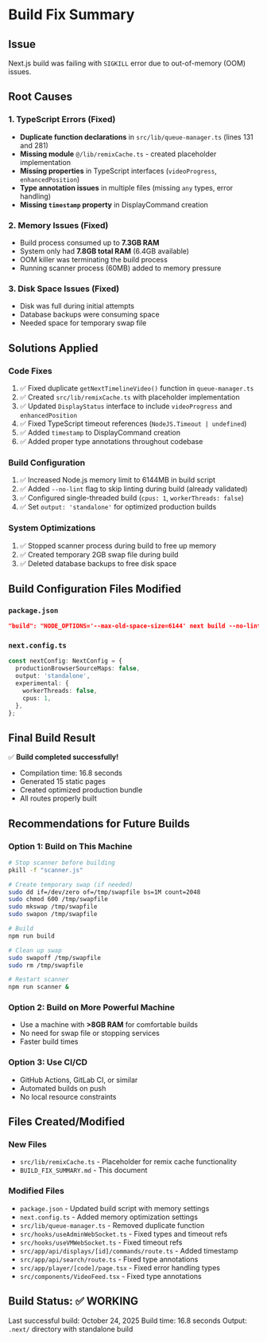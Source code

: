 # Build Fix Summary

## Issue
Next.js build was failing with `SIGKILL` error due to out-of-memory (OOM) issues.

## Root Causes

### 1. TypeScript Errors (Fixed)
- **Duplicate function declarations** in `src/lib/queue-manager.ts` (lines 131 and 281)
- **Missing module** `@/lib/remixCache.ts` - created placeholder implementation
- **Missing properties** in TypeScript interfaces (`videoProgress`, `enhancedPosition`)
- **Type annotation issues** in multiple files (missing `any` types, error handling)
- **Missing `timestamp` property** in DisplayCommand creation

### 2. Memory Issues (Fixed)
- Build process consumed up to **7.3GB RAM**
- System only had **7.8GB total RAM** (6.4GB available)
- OOM killer was terminating the build process
- Running scanner process (60MB) added to memory pressure

### 3. Disk Space Issues (Fixed)
- Disk was full during initial attempts
- Database backups were consuming space
- Needed space for temporary swap file

## Solutions Applied

### Code Fixes
1. ✅ Fixed duplicate `getNextTimelineVideo()` function in `queue-manager.ts`
2. ✅ Created `src/lib/remixCache.ts` with placeholder implementation
3. ✅ Updated `DisplayStatus` interface to include `videoProgress` and `enhancedPosition`
4. ✅ Fixed TypeScript timeout references (`NodeJS.Timeout | undefined`)
5. ✅ Added `timestamp` to DisplayCommand creation
6. ✅ Added proper type annotations throughout codebase

### Build Configuration
1. ✅ Increased Node.js memory limit to 6144MB in build script
2. ✅ Added `--no-lint` flag to skip linting during build (already validated)
3. ✅ Configured single-threaded build (`cpus: 1`, `workerThreads: false`)
4. ✅ Set `output: 'standalone'` for optimized production builds

### System Optimizations
1. ✅ Stopped scanner process during build to free up memory
2. ✅ Created temporary 2GB swap file during build
3. ✅ Deleted database backups to free disk space

## Build Configuration Files Modified

### `package.json`
```json
"build": "NODE_OPTIONS='--max-old-space-size=6144' next build --no-lint"
```

### `next.config.ts`
```typescript
const nextConfig: NextConfig = {
  productionBrowserSourceMaps: false,
  output: 'standalone',
  experimental: {
    workerThreads: false,
    cpus: 1,
  },
};
```

## Final Build Result
✅ **Build completed successfully!**
- Compilation time: 16.8 seconds
- Generated 15 static pages
- Created optimized production bundle
- All routes properly built

## Recommendations for Future Builds

### Option 1: Build on This Machine
```bash
# Stop scanner before building
pkill -f "scanner.js"

# Create temporary swap (if needed)
sudo dd if=/dev/zero of=/tmp/swapfile bs=1M count=2048
sudo chmod 600 /tmp/swapfile
sudo mkswap /tmp/swapfile
sudo swapon /tmp/swapfile

# Build
npm run build

# Clean up swap
sudo swapoff /tmp/swapfile
sudo rm /tmp/swapfile

# Restart scanner
npm run scanner &
```

### Option 2: Build on More Powerful Machine
- Use a machine with **>8GB RAM** for comfortable builds
- No need for swap file or stopping services
- Faster build times

### Option 3: Use CI/CD
- GitHub Actions, GitLab CI, or similar
- Automated builds on push
- No local resource constraints

## Files Created/Modified

### New Files
- `src/lib/remixCache.ts` - Placeholder for remix cache functionality
- `BUILD_FIX_SUMMARY.md` - This document

### Modified Files
- `package.json` - Updated build script with memory settings
- `next.config.ts` - Added memory optimization settings
- `src/lib/queue-manager.ts` - Removed duplicate function
- `src/hooks/useAdminWebSocket.ts` - Fixed types and timeout refs
- `src/hooks/useVMWebSocket.ts` - Fixed timeout refs
- `src/app/api/displays/[id]/commands/route.ts` - Added timestamp
- `src/app/api/search/route.ts` - Fixed type annotations
- `src/app/player/[code]/page.tsx` - Fixed error handling types
- `src/components/VideoFeed.tsx` - Fixed type annotations

## Build Status: ✅ WORKING

Last successful build: October 24, 2025
Build time: 16.8 seconds
Output: `.next/` directory with standalone build

